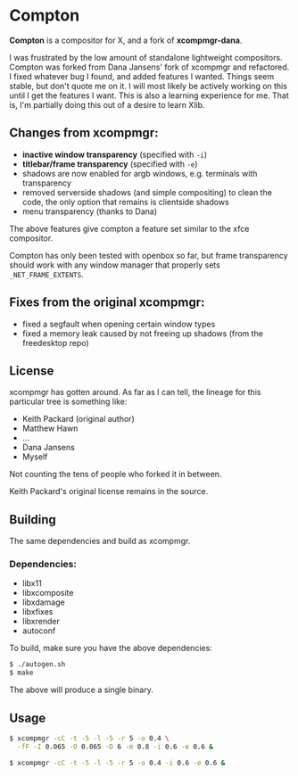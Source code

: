 # Compton

__Compton__ is a compositor for X, and a fork of __xcompmgr-dana__.

I was frustrated by the low amount of standalone lightweight compositors.
Compton was forked from Dana Jansens' fork of xcompmgr and refactored.  I fixed
whatever bug I found, and added features I wanted. Things seem stable, but don't
quote me on it. I will most likely be actively working on this until I get the
features I want. This is also a learning experience for me. That is, I'm
partially doing this out of a desire to learn Xlib.

## Changes from xcompmgr:

* __inactive window transparency__ (specified with `-i`)
* __titlebar/frame transparency__ (specified with `-e`)
* shadows are now enabled for argb windows, e.g. terminals with transparency
* removed serverside shadows (and simple compositing) to clean the code,
  the only option that remains is clientside shadows
* menu transparency (thanks to Dana)

The above features give compton a feature set similar to the xfce compositor.

Compton has only been tested with openbox so far, but frame transparency
should work with any window manager that properly sets `_NET_FRAME_EXTENTS`.

## Fixes from the original xcompmgr:

* fixed a segfault when opening certain window types
* fixed a memory leak caused by not freeing up shadows (from the freedesktop
  repo)

## License

xcompmgr has gotten around. As far as I can tell, the lineage for this
particular tree is something like:

* Keith Packard (original author)
* Matthew Hawn
* ...
* Dana Jansens
* Myself

Not counting the tens of people who forked it in between.

Keith Packard's original license remains in the source.

## Building

The same dependencies and build as xcompmgr.

### Dependencies:

* libx11
* libxcomposite
* libxdamage
* libxfixes
* libxrender
* autoconf

To build, make sure you have the above dependencies:

``` bash
$ ./autogen.sh
$ make
```

The above will produce a single binary.

## Usage

``` bash
$ xcompmgr -cC -t -5 -l -5 -r 5 -o 0.4 \
  -fF -I 0.065 -O 0.065 -D 6 -m 0.8 -i 0.6 -e 0.6 &

$ xcompmgr -cC -t -5 -l -5 -r 5 -o 0.4 -i 0.6 -e 0.6 &
```
